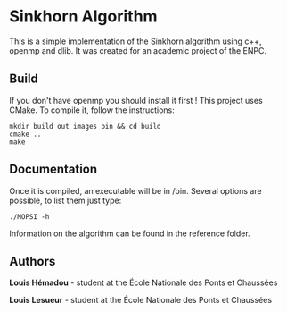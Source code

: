 # Sinkhorn Algorithm

This is a simple implementation of the Sinkhorn algorithm using c++, openmp and dlib. It was created for an academic project of the ENPC.

## Build

If you don't have openmp you should install it first !
This project uses CMake. To compile it, follow the instructions:

```
mkdir build out images bin && cd build
cmake ..
make
```
## Documentation

Once it is compiled, an executable will be in /bin.
Several options are possible, to list them just type:

```
./MOPSI -h
```

Information on the algorithm can be found in the reference folder.


## Authors

**Louis Hémadou** - student at the École Nationale des Ponts et Chaussées

**Louis Lesueur** - student at the École Nationale des Ponts et Chaussées
